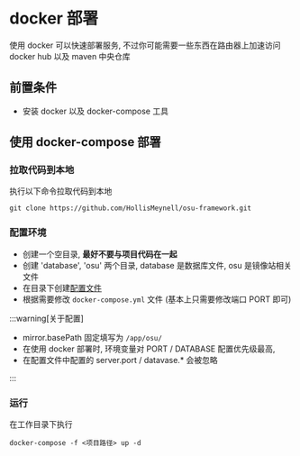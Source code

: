 # docker 部署

使用 docker 可以快速部署服务, 不过你可能需要一些东西在路由器上加速访问 docker hub 以及 maven 中央仓库

## 前置条件

- 安装 docker 以及 docker-compose 工具

## 使用 docker-compose 部署

### 拉取代码到本地

执行以下命令拉取代码到本地

```shell
git clone https://github.com/HollisMeynell/osu-framework.git
```

### 配置环境

- 创建一个空目录, **最好不要与项目代码在一起**
- 创建 'database', 'osu' 两个目录, database 是数据库文件, osu 是镜像站相关文件
- 在目录下创建[配置文件](02-config.md#参考)
- 根据需要修改 `docker-compose.yml` 文件 (基本上只需要修改端口 PORT 即可)

:::warning[关于配置]

- mirror.basePath 固定填写为 `/app/osu/`
- 在使用 docker 部署时, 环境变量对 PORT / DATABASE 配置优先级最高,
- 在配置文件中配置的 server.port / datavase.* 会被忽略

:::

### 运行

在工作目录下执行

```shell
docker-compose -f <项目路径> up -d
```

